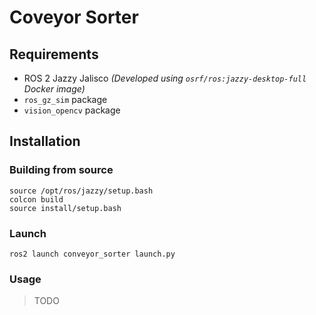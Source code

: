 # Coveyor Sorter
## Requirements
- ROS 2 Jazzy Jalisco 
*(Developed using `osrf/ros:jazzy-desktop-full` Docker image)*
- `ros_gz_sim` package
- `vision_opencv` package
## Installation
### Building from source
```
source /opt/ros/jazzy/setup.bash
colcon build
source install/setup.bash
```
### Launch
```
ros2 launch conveyor_sorter launch.py
```
### Usage
> TODO
